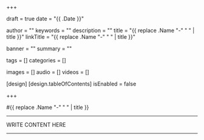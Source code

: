 +++

draft       = true
date        = "{{ .Date }}"

author      = ""
keywords    = ""
description = ""
title       = "{{ replace .Name "-" " " | title }}"
linkTitle   = "{{ replace .Name "-" " " | title }}"

banner      = ""
summary     = ""

tags        = []
categories  = []

images      = []
audio       = []
videos      = []

[design]
    [design.tableOfContents]
        isEnabled = false

+++

#{{ replace .Name "-" " " | title }}

---

WRITE CONTENT HERE

---
